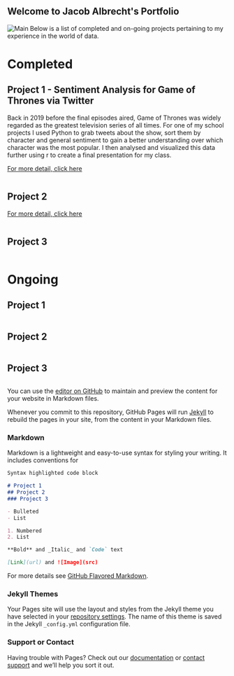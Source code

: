 ## Welcome to Jacob Albrecht's Portfolio

![Main](https://s27389.pcdn.co/wp-content/uploads/2019/12/top-5-data-science-strategy-predictions-2020-1024x440.jpeg)
Below is a list of completed and on-going projects pertaining to my experience in the world of data.

# Completed

## Project 1 - Sentiment Analysis for Game of Thrones via Twitter

Back in 2019 before the final episodes aired, Game of Thrones was widely regarded as the greatest television series of all times. For one of my school projects I used Python to grab tweets about the show, sort them by character and general sentiment to gain a better understanding over which character was the most popular. I then analysed and visualized this data further using r to create a final presentation for my class.

[For more detail, click here](https://github.com/jalbrecht24/ds710spring2019finalproject)
```

```

## Project 2

[For more detail, click here](https://https://jalbrecht24.github.io/index.md)
```

```

## Project 3
```

```



# Ongoing

## Project 1
```

```

## Project 2
```

```

## Project 3
```

```

You can use the [editor on GitHub](https://github.com/jalbrecht24/jalbrecht24.github.io/edit/main/index.md) to maintain and preview the content for your website in Markdown files.

Whenever you commit to this repository, GitHub Pages will run [Jekyll](https://jekyllrb.com/) to rebuild the pages in your site, from the content in your Markdown files.

### Markdown

Markdown is a lightweight and easy-to-use syntax for styling your writing. It includes conventions for

```markdown
Syntax highlighted code block

# Project 1
## Project 2
### Project 3

- Bulleted
- List

1. Numbered
2. List

**Bold** and _Italic_ and `Code` text

[Link](url) and ![Image](src)
```

For more details see [GitHub Flavored Markdown](https://guides.github.com/features/mastering-markdown/).

### Jekyll Themes

Your Pages site will use the layout and styles from the Jekyll theme you have selected in your [repository settings](https://github.com/jalbrecht24/jalbrecht24.github.io/settings). The name of this theme is saved in the Jekyll `_config.yml` configuration file.

### Support or Contact

Having trouble with Pages? Check out our [documentation](https://docs.github.com/categories/github-pages-basics/) or [contact support](https://github.com/contact) and we’ll help you sort it out.

